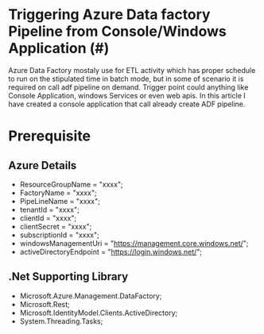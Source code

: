 # Triggering Azure Data factory Pipeline from Console/Windows Application (#)

Azure Data Factory mostaly use for ETL activity which has proper schedule to run on the stipulated time in batch mode, but in some of scenario it is required on call adf pipeline on demand. Trigger point could anything like Console Application, windows Services or even web apis. In this article I have created a console application that call already create 
ADF pipeline.

# Prerequisite

## Azure Details
- ResourceGroupName = "xxxx";
- FactoryName = "xxxx";
- PipeLineName = "xxxx";
- tenantId = "xxxx";
- clientId = "xxxx";
- clientSecret = "xxxx";
- subscriptionId = "xxxx";
- windowsManagementUri = "https://management.core.windows.net/";
- activeDirectoryEndpoint = "https://login.windows.net/";

## .Net Supporting Library 
- Microsoft.Azure.Management.DataFactory;
- Microsoft.Rest;
- Microsoft.IdentityModel.Clients.ActiveDirectory;
- System.Threading.Tasks;

